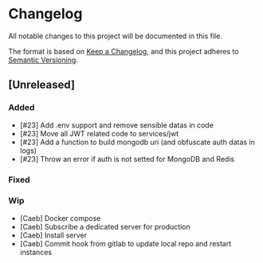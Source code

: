 # Changelog

All notable changes to this project will be documented in this file.

The format is based on [Keep a Changelog](https://keepachangelog.com/en/1.0.0/),
and this project adheres to [Semantic Versioning](https://semver.org/spec/v2.0.0.html).

## [Unreleased]

### Added

- [#23] Add .env support and remove sensible datas in code
- [#23] Move all JWT related code to services/jwt
- [#23] Add a function to build mongodb uri (and obfuscate auth datas in logs)
- [#23] Throw an error if auth is not setted for MongoDB and Redis

### Fixed


### Wip

- [Caeb] Docker compose
- [Caeb] Subscribe a dedicated server for production
- [Caeb] Install server
- [Caeb] Commit hook from gitlab to update local repo and restart instances
